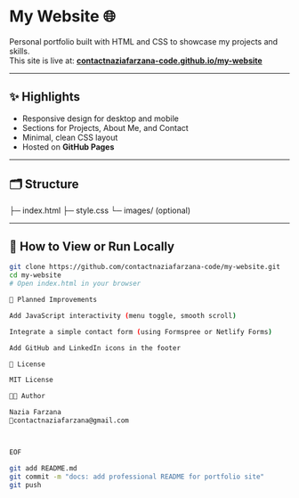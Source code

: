 # My Website 🌐

Personal portfolio built with HTML and CSS to showcase my projects and skills.  
This site is live at: **[contactnaziafarzana-code.github.io/my-website](https://contactnaziafarzana-code.github.io/my-website)**  

---

## ✨ Highlights
- Responsive design for desktop and mobile  
- Sections for Projects, About Me, and Contact  
- Minimal, clean CSS layout  
- Hosted on **GitHub Pages**

---

## 🗂 Structure
├─ index.html
├─ style.css
└─ images/ (optional)


---

## 🚀 How to View or Run Locally
```bash
git clone https://github.com/contactnaziafarzana-code/my-website.git
cd my-website
# Open index.html in your browser

🧠 Planned Improvements

Add JavaScript interactivity (menu toggle, smooth scroll)

Integrate a simple contact form (using Formspree or Netlify Forms)

Add GitHub and LinkedIn icons in the footer

🧾 License

MIT License

👩‍💻 Author

Nazia Farzana
📧contactnaziafarzana@gmail.com



EOF

git add README.md
git commit -m "docs: add professional README for portfolio site"
git push
